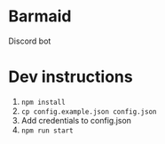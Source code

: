 # Barmaid
Discord bot

# Dev instructions
1. `npm install`
2. `cp config.example.json config.json`
3. Add credentials to config.json
4. `npm run start`